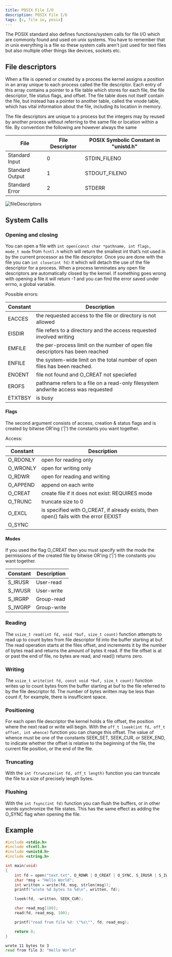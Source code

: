 ```yaml
---
title: POSIX File I/O
description: POSIX File I/O
tags: [c, file io, posix]
---
```


The POSIX standard also defines functions/system calls for file I/O which are commonly found and used on unix systems. You have to remember that in unix everything is a file so these system calls aren't just used for text files but also multiple other things like devices, sockets etc.

## File descriptors

When a file is opened or created by a process the kernel assigns a position in an array unique to each process called the file descriptor. Each entry of this array contains a pointer to a file table which stores for each file, the file descriptor, file status flags, and offset. The file table does not itself contain the file, but instead has a pointer to another table, called the vnode table, which has vital information about the file, including its location in memory.

The file descriptors are unique to a process but the integers may by reused by another process without referring to the same file or location within a file. By convention the following are however always the same

| File            | File Descriptor | POSIX Symbolic Constant in "unistd.h" |
| --------------- | --------------- | ------------------------------------- |
| Standard Input  | 0               | STDIN_FILENO                          |
| Standard Output | 1               | STDOUT_FILENO                         |
| Standard Error  | 2               | STDERR                                |

![fileDescriptors](/img/programming/fileDescriptors.png)

## System Calls

### Opening and closing

You can open a file with `int open(const char *pathname, int flags, mode_t mode` from `fcntl.h` which will return the smallest int that’s not used in by the current processor as the file descriptor. Once you are done with the file you can `int close(int fd)` it which will detach the use of the file descriptor for a process. When a process terminates any open file descriptors are automatically closed by the kernel. If something goes wrong with opening a file it will return -1 and you can find the error saved under errno, a global variable.

Possible errors:

| Constant | Description                                                                       |
| -------- | --------------------------------------------------------------------------------- |
| EACCES   | the requested access to the file or directory is not allowed                      |
| EISDIR   | file refers to a directory and the access requested involved writing              |
| EMFILE   | the per-process limit on the number of open file descriptors has been reached     |
| ENFILE   | the system-wide limit on the total number of open files has been reached.         |
| ENOENT   | file not found and O_CREAT not speciefed                                          |
| EROFS    | pathname refers to a file on a read-only filesystem andwrite access was requested |
| ETXTBSY  | is busy                                                                           |

#### Flags

The second argument consists of access, creation & status flags and is created by bitwise OR'ing ('|') the constants you want together.

Access:

| Constant | Description                                                                           |
| -------- | ------------------------------------------------------------------------------------- |
| O_RDONLY | open for reading only                                                                 |
| O_WRONLY | open for writing only                                                                 |
| O_RDWR   | open for reading and writing                                                          |
| O_APPEND | append on each write                                                                  |
| O_CREAT  | create file if it does not exist: REQUIRES mode                                       |
| O_TRUNC  | truncate size to 0                                                                    |
| O_EXCL   | is specified with O_CREAT, if already exists, then open() fails with the error EEXIST |
| O_SYNC   |                                                                                       |

#### Modes

If you used the flag O_CREAT then you must specify with the mode the permissions of the created file by bitwise OR'ing ('|') the constants you want together.

| Constant | Description |
| -------- | ----------- |
| S_IRUSR  | User-read   |
| S_IWUSR  | User-write  |
| S_IRGRP  | Group-read  |
| S_IWGRP  | Group-write |

### Reading

The `ssize_t read(int fd, void *buf, size_t count)` function attempts to read up to count bytes from file descriptor fd into the buffer starting at buf. The read operation starts at the files offset, and increments it by the number of bytes read and returns the amount of bytes it read. If the file offset is at or past the end of file, no bytes are read, and read() returns zero.

### Writing

The `ssize_t write(int fd, const void *buf, size_t count)` function writes up to count bytes from the buffer starting at buf to the file referred to by the file descriptor fd. The number of bytes written may be less than count if, for example, there is insufficient space.

### Positioning

For each open file descriptor the kernel holds a file offset, the position where the next read or write will begin. With the `off_t lseek(int fd, off_t offset, int whence)` function you can change this offset. The value of whence must be one of the constants SEEK_SET, SEEK_CUR, or SEEK_END, to indicate whether the offset is relative to the beginning of the file, the current file position, or the end of the file.

### Truncating

With the `int ftruncate(int fd, off_t length)` function you can truncate the file to a size of precisely length bytes.

### Flushing

With the `int fsync(int fd)` function you can flush the buffers, or in other words synchronize the file states. This has the same effect as adding the O_SYNC flag when opening the file.

## Example

```c
#include <stdio.h>
#include <fcntl.h>
#include <unistd.h>
#include <string.h>

int main(void)
{
    int fd = open("text.txt", O_RDWR | O_CREAT | O_SYNC, S_IRUSR | S_IWUSR);
    char *msg = "Hello World";
    int written = write(fd, msg, strlen(msg));
    printf("wrote %d bytes to %d\n", written, fd);

    lseek(fd, -written, SEEK_CUR);

    char read_msg[100];
    read(fd, read_msg, 100);

    printf("read from file %d: \"%s\"", fd, read_msg);

    return 0;
}
```

```bash title="output"
wrote 11 bytes to 3
read from file 3: "Hello World"
```
